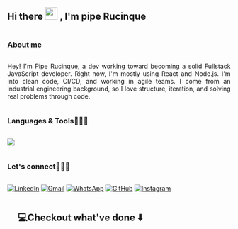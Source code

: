 <!--Start: I'm Pipe-->
<h2 align="left">
  Hi there
  <img src="https://media.giphy.com/media/hvRJCLFzcasrR4ia7z/giphy.gif" width="28">
  , I'm pipe Rucinque
</h2>
<!--End: I'm Pipe-->

<!--Start: About me-->
<h3 style="display: inline-block">
  About me
</h3>
<p style="text-align: justify">
  Hey! I'm Pipe Rucinque, a dev working toward becoming a solid Fullstack JavaScript developer. Right now, I'm mostly using React and Node.js. I'm into clean code, CI/CD, and working in agile teams. I come from an industrial engineering background, so I love structure, iteration, and solving real problems through code.  
</p>
<!--End: About me-->

<!--Start: Languages & Tools-->
<h3 style="display: inline-block">
  Languages & Tools👨🏻‍💻
</h3>
<!--Stack icons-->
<p align="left">
  <img src="https://skillicons.dev/icons?i=html,css,js,ts,react,nodejs,postgres,mongodb,mysql,aws,git,github,md,postman,vscode&perline=15" />
</p>
<!--End: Languages & Tools-->

<!--Start: Let's connect-->
<h3 style="display: inline-block">
  Let's connect👨🏻‍💻
</h3>
<p align="left">
 <!-- <a href="https://candida-noronha.web.app/"><img src="https://img.icons8.com/bubbles/50/000000/web.png" alt="Website"/></a>-->
	<a href="https://www.linkedin.com/in/luisfeliperucinque/"><img src="https://img.icons8.com/bubbles/50/000000/linkedin.png" alt="LinkedIn"/></a>
	<a href="mailto:luis.felipe.rucinque@gmail.com"><img src="https://img.icons8.com/bubbles/50/000000/gmail.png" alt="Gmail"/></a>
  <a href="https://wa.me/+34622152340"><img src="https://img.icons8.com/bubbles/50/000000/whatsapp.png" alt="WhatsApp"/></a>
	<a href="https://github.com/PipeRucinque"><img src="https://img.icons8.com/bubbles/50/000000/github.png" alt="GitHub"/></a>
	<a href="https://instagram.com/piperucinque"><img src="https://img.icons8.com/bubbles/50/000000/instagram.png" alt="Instagram"/></a>
</p>
<!--End: Let's connect-->

<!--Start: Checkout what've done-->
<div id="user-content-toc">
  <ul align="left">
    <summary><h2 style="display: inline-block">💻Checkout what've done ⬇️</h2></summary>
  </ul>
</div>
<!--End: Checkout what've done-->
